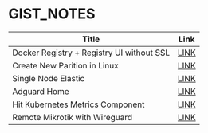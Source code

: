 # GIST_NOTES

|Title| Link|
|--|--|
| Docker Registry + Registry UI without SSL | [LINK](https://gist.github.com/ajinfajrian/1c8dc72d5955ab265ac8ab32225d68b5) |
| Create New Parition in Linux | [LINK](https://gist.github.com/ajinfajrian/73caf6e2320cca24892c9c0cc4979827) |
| Single Node Elastic | [LINK](https://gist.github.com/ajinfajrian/a7f393b7dac0533df021221ea2439120) |
| Adguard Home | [LINK](https://gist.github.com/ajinfajrian/65235110fad1a78c39ff4dcb31f47a2f) |
| Hit Kubernetes Metrics Component | [LINK](https://gist.github.com/ajinfajrian/5fd8234348e42a19734d35203860347e) |
| Remote Mikrotik with Wireguard | [LINK](https://gist.github.com/ajinfajrian/5d8c399a5a5b1a4582b6e24c51b6b8ef) |

